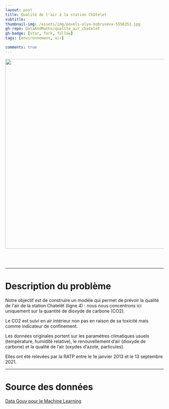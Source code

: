 ```yaml
---
layout: post
title: Qualité de l'air à la station Châtelet
subtitle: 
thumbnail-img: /assets/img/pexels-olya-kobruseva-5556351.jpg
gh-repo: DataAndMaths/qualite_air_chatelet 
gh-badge: [star, fork, follow]
tags: [environnement, air]

comments: true
---
```

<p align="center">
<img src="/assets/img/pexels-skitterphoto-735784.jpg" alt="drawing" width="9000" height="600" #center/>
</p>

<br/><br/>

------------------------------------
# Description du problème

Notre objectif est de construire un modèle qui permet de prévoir la qualité de l'air de la station Chatelêt (ligne 4) : nous nous concentrons ici uniquement sur la quantité de dioxyde de carbone (CO2).

Le CO2 est suivi en air intérieur non pas en raison de sa toxicité mais comme indicateur de confinement.

Les données originales portent sur les paramètres climatiques usuels (température, humidité relative), le renouvellement d’air (dioxyde de carbone) et la qualité de l’air (oxydes d‘azote, particules).

Elles ont été relevées par la RATP entre le 1e janvier 2013 et le 13 septembre 2021.

------------------------------------
# Source des données 

[Data Gouv pour le Machine Learning](https://datascience.etalab.studio/dgml/9f71bd78-6efa-4fbd-be27-f6e7934377a7)



